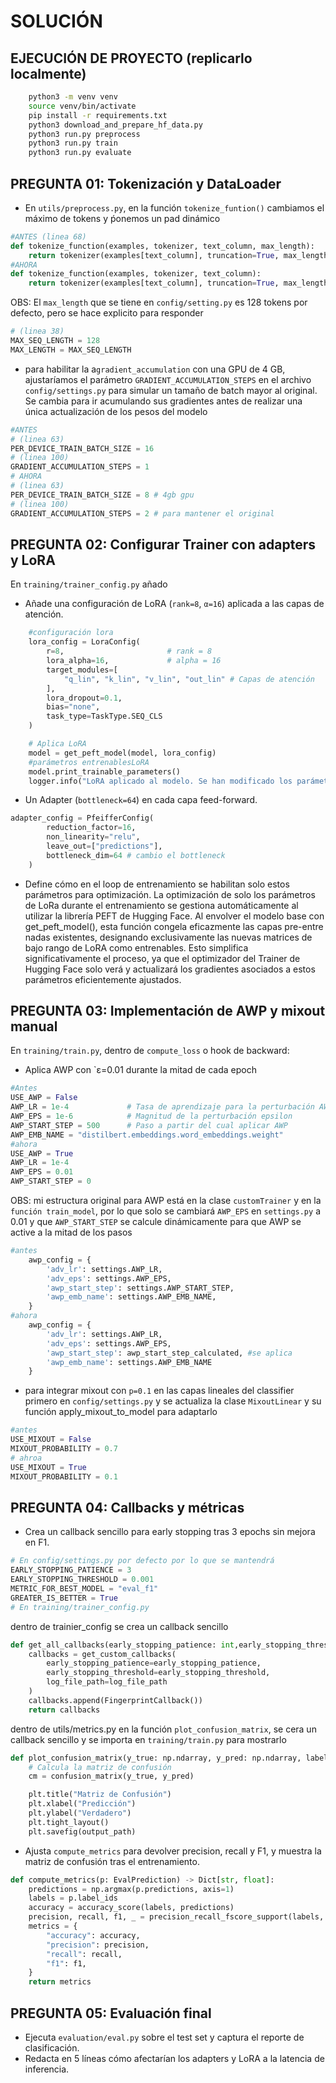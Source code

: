 # SOLUCIÓN
## EJECUCIÓN DE PROYECTO (replicarlo localmente)
```bash
    python3 -m venv venv 
    source venv/bin/activate
    pip install -r requirements.txt
    python3 download_and_prepare_hf_data.py
    python3 run.py preprocess
    python3 run.py train
    python3 run.py evaluate
```
## PREGUNTA 01: Tokenización y DataLoader  
- En `utils/preprocess.py`, en la función `tokenize_funtion()` cambiamos el máximo de tokens y ṕonemos  un pad dinámico
```python
#ANTES (linea 68)
def tokenize_function(examples, tokenizer, text_column, max_length):
    return tokenizer(examples[text_column], truncation=True, max_length=max_length)
#AHORA
def tokenize_function(examples, tokenizer, text_column): 
    return tokenizer(examples[text_column], truncation=True, max_length=128, padding=False)
```
OBS: El `max_length` que se tiene en `config/setting.py` es 128 tokens por defecto, pero se hace explicito para responder
```python
# (linea 38)
MAX_SEQ_LENGTH = 128
MAX_LENGTH = MAX_SEQ_LENGTH
```
- para habilitar la a`gradient_accumulation` con una GPU de 4 GB, ajustaríamos el parámetro `GRADIENT_ACCUMULATION_STEPS` en el archivo `config/settings.py` para simular un tamaño de batch mayor al original. Se cambia para ir acumulando sus gradientes antes de realizar una única actualización de los pesos del modelo
```python
#ANTES
# (linea 63)
PER_DEVICE_TRAIN_BATCH_SIZE = 16
# (linea 100)
GRADIENT_ACCUMULATION_STEPS = 1
# AHORA
# (linea 63)
PER_DEVICE_TRAIN_BATCH_SIZE = 8 # 4gb gpu
# (linea 100)
GRADIENT_ACCUMULATION_STEPS = 2 # para mantener el original
``` 
## PREGUNTA 02: Configurar Trainer con adapters y LoRA  
En `training/trainer_config.py` añado  
- Añade una configuración de LoRA (`rank=8`, `α=16`) aplicada a las capas de atención.
```python
    #configuración lora
    lora_config = LoraConfig(
        r=8,                       # rank = 8
        lora_alpha=16,             # alpha = 16
        target_modules=[
            "q_lin", "k_lin", "v_lin", "out_lin" # Capas de atención 
        ],
        lora_dropout=0.1,  
        bias="none", 
        task_type=TaskType.SEQ_CLS
    )

    # Aplica LoRA
    model = get_peft_model(model, lora_config)    
    #parámetros entrenablesLoRA
    model.print_trainable_parameters() 
    logger.info("LoRA aplicado al modelo. Se han modificado los parámetros entrenables.")
```
- Un Adapter (`bottleneck=64`) en cada capa feed-forward.  
```python
adapter_config = PfeifferConfig(
        reduction_factor=16,
        non_linearity="relu",
        leave_out=["predictions"],
        bottleneck_dim=64 # cambio el bottleneck
    )
```
- Define cómo en el loop de entrenamiento se habilitan solo estos parámetros para optimización.
La optimización de solo los parámetros de LoRa durante el entrenamiento se gestiona automáticamente al utilizar la librería PEFT de Hugging Face. Al envolver el modelo base con get_peft_model(), esta función congela eficazmente las capas pre-entre nadas existentes, designando exclusivamente las nuevas matrices de bajo rango de LoRA como entrenables. Esto simplifica significativamente el proceso, ya que el optimizador del Trainer de Hugging Face solo verá y actualizará los gradientes asociados a estos parámetros eficientemente ajustados.

## PREGUNTA 03: Implementación de AWP y mixout manual  
En `training/train.py`, dentro de `compute_loss` o hook de backward:  
- Aplica AWP con `ε=0.01 durante la mitad de cada epoch
```python
#Antes
USE_AWP = False
AWP_LR = 1e-4             # Tasa de aprendizaje para la perturbación AWP
AWP_EPS = 1e-6            # Magnitud de la perturbación epsilon
AWP_START_STEP = 500      # Paso a partir del cual aplicar AWP
AWP_EMB_NAME = "distilbert.embeddings.word_embeddings.weight"
#ahora 
USE_AWP = True
AWP_LR = 1e-4   
AWP_EPS = 0.01   
AWP_START_STEP = 0 
``` 
OBS: mi estructura original para AWP está en la clase `customTrainer` y en la `función train_model`, por lo que solo se cambiará `AWP_EPS` en `settings.py` a 0.01 y que `AWP_START_STEP` se calcule dinámicamente para que AWP se active a la mitad de los pasos
```python
#antes
    awp_config = {
        'adv_lr': settings.AWP_LR,
        'adv_eps': settings.AWP_EPS,
        'awp_start_step': settings.AWP_START_STEP,
        'awp_emb_name': settings.AWP_EMB_NAME,
    }
#ahora
    awp_config = {
        'adv_lr': settings.AWP_LR,
        'adv_eps': settings.AWP_EPS,
        'awp_start_step': awp_start_step_calculated, #se aplica
        'awp_emb_name': settings.AWP_EMB_NAME
    }
```
- para integrar mixout con `p=0.1` en las capas lineales del classifier primero en `config/settings.py` y se actualiza la clase `MixoutLinear` y su función apply_mixout_to_model para adaptarlo

```python
#antes
USE_MIXOUT = False
MIXOUT_PROBABILITY = 0.7
# ahroa
USE_MIXOUT = True
MIXOUT_PROBABILITY = 0.1
```
## PREGUNTA 04: Callbacks y métricas  
- Crea un callback sencillo para early stopping tras 3 epochs sin mejora en F1.  
```python
# En config/settings.py por defecto por lo que se mantendrá
EARLY_STOPPING_PATIENCE = 3 
EARLY_STOPPING_THRESHOLD = 0.001
METRIC_FOR_BEST_MODEL = "eval_f1"
GREATER_IS_BETTER = True
# En training/trainer_config.py
```
dentro de trainier_config se crea un callback sencillo
```python
def get_all_callbacks(early_stopping_patience: int,early_stopping_threshold: float,log_file_path: str) -> List[TrainerCallback]:
    callbacks = get_custom_callbacks(
        early_stopping_patience=early_stopping_patience,
        early_stopping_threshold=early_stopping_threshold,
        log_file_path=log_file_path
    )
    callbacks.append(FingerprintCallback()) 
    return callbacks
```
dentro de utils/metrics.py en la función `plot_confusion_matrix`, se cera un callback sencillo y se importa en `training/train.py` para mostrarlo
```python
def plot_confusion_matrix(y_true: np.ndarray, y_pred: np.ndarray, labels: list, output_path: str):
    # Calcula la matriz de confusión
    cm = confusion_matrix(y_true, y_pred) 

    plt.title("Matriz de Confusión")
    plt.xlabel("Predicción")
    plt.ylabel("Verdadero")
    plt.tight_layout()
    plt.savefig(output_path)
```
- Ajusta `compute_metrics` para devolver precision, recall y F1, y muestra la matriz de confusión tras el entrenamiento.
```python
def compute_metrics(p: EvalPrediction) -> Dict[str, float]:
    predictions = np.argmax(p.predictions, axis=1)
    labels = p.label_ids
    accuracy = accuracy_score(labels, predictions)
    precision, recall, f1, _ = precision_recall_fscore_support(labels, predictions, average='weighted', zero_division=0) 
    metrics = {
        "accuracy": accuracy,
        "precision": precision,
        "recall": recall,
        "f1": f1,
    }
    return metrics
```
## PREGUNTA 05: Evaluación final  
- Ejecuta `evaluation/eval.py` sobre el test set y captura el reporte de clasificación.  
- Redacta en 5 líneas cómo afectarían los adapters y LoRA a la latencia de inferencia.
